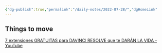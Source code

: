 ```yaml
---
{"dg-publish":true,"permalink":"/daily-notes/2022-07-28/","dgHomeLink":true,"dgPassFrontmatter":false,"dgShowBacklinks":true,"dgShowLocalGraph":true,"dgShowInlineTitle":true}
---
```




## Things to move
[7 extensiones GRATUITAS para DAVINCI RESOLVE que te DARÁN LA VIDA - YouTube](https://www.youtube.com/watch?v=rTeIDj4RM4c)







